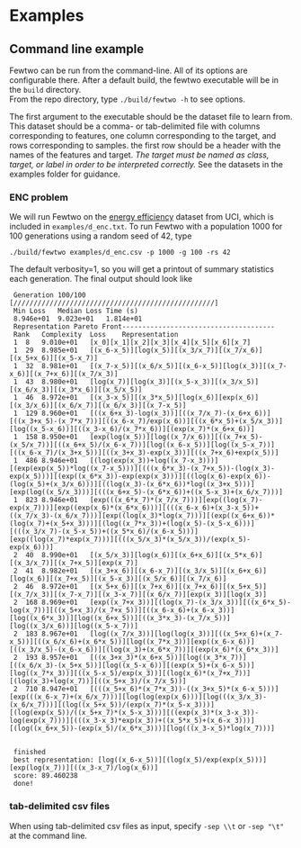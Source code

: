 # Examples

## Command line example

Fewtwo can be run from the command-line. All of its options are configurable there. 
After a default build, the fewtwo executable will be in the `build` directory.  
From the repo directory, type `./build/fewtwo -h` to see options.

The first argument to the executable should be the dataset file to learn from. This dataset should
be a comma- or tab-delimited file with columns corresponding to features, one column corresponding
to the target, and rows corresponding to samples. the first row should be a header with the names of
the features and target. *The target must be named as class, target, or label in order to be
interpreted correctly.* See the datasets in the examples folder for guidance. 

### ENC problem

We will run Fewtwo on the [energy
efficiency](https://archive.ics.uci.edu/ml/datasets/Energy+efficiency) dataset from UCI, which is
included in `examples/d_enc.txt`. 
To run Fewtwo with a population 1000 for 100 generations using a random seed of 42, type

```
./build/fewtwo examples/d_enc.csv -p 1000 -g 100 -rs 42
```

The default verbosity=1, so you will get a printout of summary statistics each generation. The final
output should look like 

     Generation 100/100 [//////////////////////////////////////////////////]
     Min Loss	Median Loss	Time (s)
     8.946e+01	9.023e+01	1.814e+01
     Representation Pareto Front--------------------------------------
     Rank	Complexity	Loss	Representation
     1	8	9.010e+01	[x_0][x_1][x_2][x_3][x_4][x_5][x_6][x_7]
     1	29	8.985e+01	[(x_6-x_5)][log(x_5)][(x_3/x_7)][(x_7/x_6)][(x_5+x_6)][(x_5-x_7)]
     1	32	8.981e+01	[(x_7-x_5)][(x_6/x_5)][(x_6-x_5)][log(x_3)][(x_7-x_6)][(x_7+x_6)][(x_7/x_3)]
     1	43	8.980e+01	[log(x_7)][log(x_3)][(x_5-x_3)][(x_3/x_5)][(x_6/x_3)][(x_3*x_6)][(x_5/x_5)]
     1	46	8.972e+01	[(x_3-x_5)][(x_3*x_5)][log(x_6)][exp(x_6)][(x_3/x_6)][(x_6/x_7)][(x_6/x_3)][(x_7-x_5)]
     1	129	8.960e+01	[((x_6+x_3)-log(x_3))][((x_7/x_7)-(x_6+x_6))][((x_3+x_5)-(x_7*x_7))][((x_6-x_7)/exp(x_6))][((x_6*x_5)+(x_5/x_3))][log((x_5-x_6))][((x_3-x_6)/(x_7*x_6))][(exp(x_7)*(x_6+x_6))]
     1	158	8.950e+01	[exp(log(x_5))][log((x_7/x_6))][((x_7+x_5)-(x_5/x_7))][((x_6+x_5)/(x_6-x_7))][log((x_6-x_5))][log((x_5-x_7))][((x_6-x_7)/(x_3+x_5))][((x_3+x_3)-exp(x_3))][((x_7+x_6)+exp(x_5))]
     1	486	8.946e+01	[(log(exp(x_3))+log((x_7-x_3)))][(exp(exp(x_5))*log((x_7-x_5)))][(((x_6*x_3)-(x_7+x_5))-(log(x_3)-exp(x_5)))][(exp((x_6*x_3))-exp(exp(x_3)))][((log(x_6)-exp(x_6))-(log(x_5)+(x_3/x_6)))][((log(x_3)-(x_6*x_6))*log((x_3+x_5)))][exp(log((x_5/x_3)))][(((x_6+x_5)-(x_6*x_6))+((x_5-x_3)+(x_6/x_7)))]
     1	823	8.946e+01	[exp(((x_6*x_7)*(x_7/x_7)))][exp((log(x_7)-exp(x_7)))][exp((exp(x_6)*(x_6*x_6)))][(((x_6-x_6)+(x_3-x_5))+((x_7/x_3)-(x_6/x_7)))][exp((log(x_3)*log(x_7)))][(exp((x_6+x_6))*(log(x_7)+(x_5+x_3)))][(log((x_7*x_3))+(log(x_5)-(x_5-x_6)))][(((x_3/x_7)-(x_5-x_5))+((x_5*x_6)/(x_6-x_5)))][exp((log(x_7)*exp(x_7)))][(((x_5/x_3)*(x_5/x_3))/(exp(x_5)-exp(x_6)))]
     2	40	8.990e+01	[(x_5/x_3)][log(x_6)][(x_6+x_6)][(x_5*x_6)][(x_3/x_7)][(x_7+x_5)][exp(x_7)]
     2	41	8.982e+01	[(x_3+x_6)][(x_6-x_7)][(x_3/x_5)][(x_6+x_6)][log(x_6)][(x_7+x_5)][(x_5-x_3)][(x_5/x_6)][(x_7/x_6)]
     2	46	8.972e+01	[(x_5+x_6)][(x_7+x_6)][(x_7+x_6)][(x_5+x_5)][(x_7/x_3)][(x_7-x_7)][(x_3-x_7)][(x_6/x_7)][exp(x_3)][log(x_3)]
     2	168	8.969e+01	[exp((x_7+x_3))][(log(x_7)-(x_3/x_3))][((x_6*x_5)-log(x_7))][((x_5+x_3)/(x_7+x_5))][((x_6-x_6)+(x_6-x_3))][log((x_6*x_3))][log((x_6+x_5))][((x_3*x_3)-(x_7/x_5))][log((x_3/x_6))][log((x_5-x_7))]
     2	183	8.967e+01	[log((x_7/x_3))][log(log(x_3))][((x_5+x_6)+(x_7-x_5))][((x_6/x_6)+(x_6*x_5))][log((x_7*x_3))][exp((x_6-x_6))][((x_3/x_5)-(x_6-x_6))][(log(x_3)+(x_6*x_7))][(exp(x_6)*(x_6*x_3))]
     2	193	8.957e+01	[((x_3+x_3)*(x_6+x_5))][log((x_3*x_7))][((x_6/x_3)-(x_5+x_5))][log((x_5-x_6))][(exp(x_5)+(x_6-x_5))][log((x_7*x_3))][((x_5-x_5)/exp(x_3))][(log(x_6)*(x_7+x_7))][(log(x_3)+log(x_7))][((x_5+x_3)/(x_7/x_5))]
     2	710	8.947e+01	[(((x_5+x_6)*(x_7*x_3))-((x_3+x_5)*(x_6-x_5)))][exp(((x_6-x_7)+(x_6/x_7)))][log(log(exp(x_6)))][log(((x_3/x_3)-(x_6/x_7)))][(log((x_5+x_5))/(exp(x_7)*(x_5-x_3)))][(log(exp(x_5))/((x_5+x_7)*(x_5-x_3)))][((exp(x_3)*(x_3-x_3))-log(exp(x_7)))][(((x_3-x_3)*exp(x_3))+((x_5*x_5)+(x_6-x_3)))][(log((x_6+x_5))-(exp(x_5)/(x_6*x_3)))][log(((x_3-x_5)*log(x_7)))]
     
     
     finished
     best representation: [log((x_6-x_5))][(log(x_5)/exp(exp(x_5)))][exp(log(x_7))][((x_3-x_7)/log(x_6))]
     score: 89.460238
     done!

### tab-delimited csv files

When using tab-delimited csv files as input, specify `-sep \\t` or `-sep "\t"` at the command line. 
